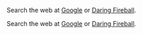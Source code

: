
Search the web at [Google][] or [Daring Fireball][].

Search the web at [Google] or [Daring Fireball].


  [Google]: http://google.com/
  [Daring Fireball]: http://daringfireball.net/
